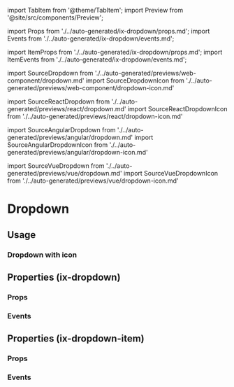 import TabItem from '@theme/TabItem';
import Preview from '@site/src/components/Preview';

import Props from './../auto-generated/ix-dropdown/props.md';
import Events from './../auto-generated/ix-dropdown/events.md';

import ItemProps from './../auto-generated/ix-dropdown/props.md';
import ItemEvents from './../auto-generated/ix-dropdown/events.md';

import SourceDropdown from './../auto-generated/previews/web-component/dropdown.md'
import SourceDropdownIcon from './../auto-generated/previews/web-component/dropdown-icon.md'

import SourceReactDropdown from './../auto-generated/previews/react/dropdown.md'
import SourceReactDropdownIcon from './../auto-generated/previews/react/dropdown-icon.md'

import SourceAngularDropdown from './../auto-generated/previews/angular/dropdown.md'
import SourceAngularDropdownIcon from './../auto-generated/previews/angular/dropdown-icon.md'

import SourceVueDropdown from './../auto-generated/previews/vue/dropdown.md'
import SourceVueDropdownIcon from './../auto-generated/previews/vue/dropdown-icon.md'

# Dropdown

## Usage

<Preview name="dropdown" height="16rem">
  <TabItem value="javascript">
    <SourceDropdown />
  </TabItem>
  <TabItem value="react">
    <SourceReactDropdown />
  </TabItem>
  <TabItem value="vue">
    <SourceVueDropdown />
  </TabItem>
  <TabItem value="angular">
    <SourceAngularDropdown />
  </TabItem>
</Preview>

### Dropdown with icon

<Preview name="dropdown-icon" height="16rem">
  <TabItem value="javascript">
    <SourceDropdownIcon />
  </TabItem>
  <TabItem value="react">
    <SourceReactDropdownIcon />
  </TabItem>
  <TabItem value="vue">
    <SourceVueDropdown />
  </TabItem>
  <TabItem value="angular">
    <SourceAngularDropdownIcon />
  </TabItem>
</Preview>

## Properties (ix-dropdown)

### Props

<Props />

### Events

<Events />

## Properties (ix-dropdown-item)

### Props

<ItemProps />

### Events

<ItemEvents />
